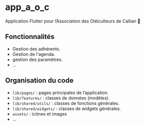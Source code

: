 # app_a_o_c

Application Flutter pour l’Association des Oléiculteurs de Callian 🌿

## Fonctionnalités

- Gestion des adhérents.
- Gestion de l'agenda.
- gestion des paramètres.
- ...

## Organisation du code

- `lib/pages/` : pages principales de l’application.
- `lib/features/` : classes de données (modèles).
- `lib/shared/utils/` : classes de fonctions générales.
- `lib/shared/widgets/` : classes de widgets générales.
- `assets/` : icônes et images
- ...
